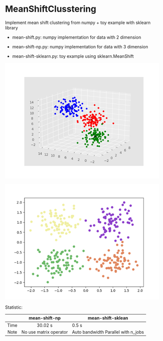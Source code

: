 # MeanShiftClusstering
Implement mean shift clustering  from numpy + toy example with sklearn library

- mean-shift.py: numpy implementation for data with 2 dimension

- mean-shift-np.py: numpy implementation for data with 3 dimension  

- mean-shift-sklearn.py: toy example using sklearn.MeanShift

![result1](fig/3class1.png)

![result2](fig/mean-shift-plot.png)


Statistic: 

|      |      mean-shift-np      | mean-shift-sklean                   |
|:----:|:-----------------------:|-------------------------------------|
| Time | 30.02 s                 | 0.5 s                               |
| Note | No use matrix operator  | Auto bandwidth Parallel with n_jobs |

